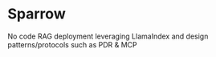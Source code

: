 # Sparrow
No code RAG deployment leveraging LlamaIndex and design patterns/protocols such as PDR &amp; MCP
